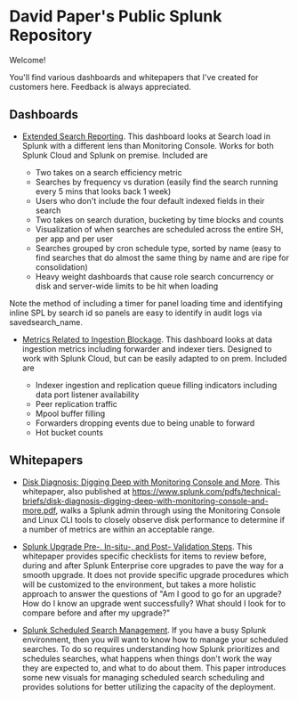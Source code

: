 # David Paper's Public Splunk Repository

Welcome! 

You'll find various dashboards and whitepapers that I've created for customers here. Feedback is always appreciated.

## Dashboards

* [Extended Search Reporting](https://github.com/dpaper-splunk/public/blob/master/dashboards/extended_search_reporting.xml). This dashboard looks at Search load in Splunk with a different lens than Monitoring Console. Works for both Splunk Cloud and Splunk on premise. Included are 

  * Two takes on a search efficiency metric
  * Searches by frequency vs duration (easily find the search running every 5 mins that looks back 1 week)
  * Users who don't include the four default indexed fields in their search
  * Two takes on search duration, bucketing by time blocks and counts
  * Visualization of when searches are scheduled across the entire SH, per app and per user
  * Searches grouped by cron schedule type, sorted by name (easy to find searches that do almost the same thing by name and are ripe for consolidation)
  * Heavy weight dashboards that cause role search concurrency or disk and server-wide limits to be hit when loading

Note the method of including a timer for panel loading time and identifying inline SPL by search id so panels are easy to identify in audit logs via savedsearch_name.
  
* [Metrics Related to Ingestion Blockage](https://github.com/dpaper-splunk/public/blob/master/dashboards/metrics_related_to_ingestion_blockage.xml). This dashboard looks at data ingestion metrics including forwarder and indexer tiers. Designed to work with Splunk Cloud, but can be easily adapted to on prem. Included are

  * Indexer ingestion and replication queue filling indicators including data port listener availability
  * Peer replication traffic
  * Mpool buffer filling
  * Forwarders dropping events due to being unable to forward
  * Hot bucket counts

## Whitepapers

* [Disk Diagnosis: Digging Deep with Monitoring Console and More](https://github.com/dpaper-splunk/public/blob/master/whitepapers/Digging%20Deep%20into%20Disk%20Diagnoses.pdf). This whitepaper, also published at https://www.splunk.com/pdfs/technical-briefs/disk-diagnosis-digging-deep-with-monitoring-console-and-more.pdf, walks a Splunk admin through using the Monitoring Console and Linux CLI tools to closely observe disk performance to determine if a number of metrics are within an acceptable range. 

* [Splunk Upgrade Pre-, In-situ-, and Post- Validation Steps](https://github.com/dpaper-splunk/public/blob/master/whitepapers/Upgrade%20pre-%2C%20in-situ-%2C%20and%20post-%20validation%20steps.pdf). This whitepaper provides specific checklists for items to review before, during and after Splunk Enterprise core upgrades to pave the way for a smooth upgrade. It does not provide specific upgrade procedures which will be customized to the environment, but takes a more holistic approach to answer the questions of "Am I good to go for an upgrade? How do I know an upgrade went successfully? What should I look for to compare before and after my upgrade?"

* [Splunk Scheduled Search Management](https://github.com/dpaper-splunk/public/blob/master/whitepapers/Splunk%20Scheduled%20Search%20Management.pdf). If you have a busy Splunk environment, then you will want to know how to manage your scheduled searches. To do so requires understanding how Splunk prioritizes and schedules searches, what happens when things don't work the way they are expected to, and what to do about them. This paper introduces some new visuals for managing scheduled search scheduling and provides solutions for better utilizing the capacity of the deployment.

